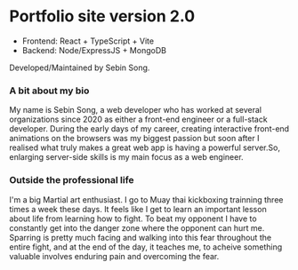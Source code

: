 # Portfolio site version 2.0 

- Frontend: React + TypeScript + Vite
- Backend: Node/ExpressJS + MongoDB

Developed/Maintained by Sebin Song.

### A bit about my bio

My name is Sebin Song, a web developer who has worked at several organizations since 2020 as either a front-end engineer or a full-stack developer. During the early days of my career, creating interactive front-end animations on the browsers was my biggest passion but soon after I realised what truly makes a great web app is having a powerful server.So, enlarging server-side skills is my main focus as a web engineer.

### Outside the professional life

I'm a big Martial art enthusiast. I go to Muay thai kickboxing trainning three times a week these days. It feels like I get to learn an important lesson about life from learning how to fight. To beat my opponent I have to constantly get into the danger zone where the opponent can hurt me. Sparring is pretty much facing and walking into this fear throughout the entire fight, and at the end of the day, it teaches me, to acheive something valuable involves enduring pain and overcoming the fear.
